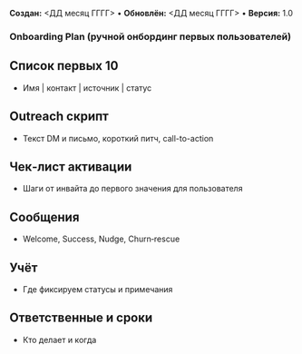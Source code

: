 **Создан:** <ДД месяц ГГГГ> • **Обновлён:** <ДД месяц ГГГГ> • **Версия:** 1.0

### Onboarding Plan (ручной онбординг первых пользователей)

## Список первых 10
- Имя | контакт | источник | статус

## Outreach скрипт
- Текст DM и письмо, короткий питч, call-to-action

## Чек‑лист активации
- Шаги от инвайта до первого значения для пользователя

## Сообщения
- Welcome, Success, Nudge, Churn‑rescue

## Учёт
- Где фиксируем статусы и примечания

## Ответственные и сроки
- Кто делает и когда
